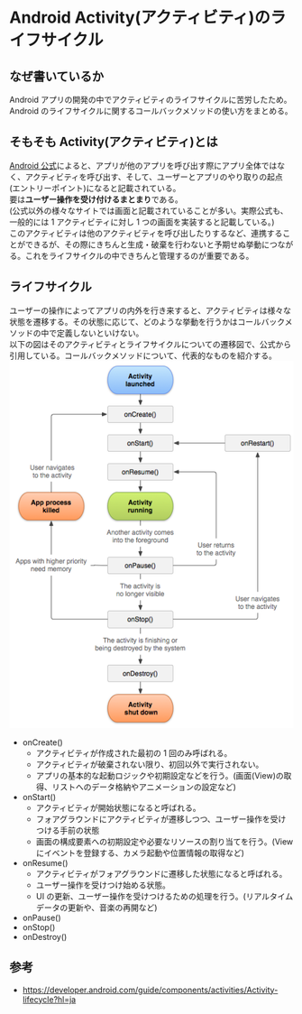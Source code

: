 # Android Activity(アクティビティ)のライフサイクル

## なぜ書いているか

Android アプリの開発の中でアクティビティのライフサイクルに苦労したため。<br/>
Android のライフサイクルに関するコールバックメソッドの使い方をまとめる。

## そもそも Activity(アクティビティ)とは

[Android 公式](https://developer.android.com/guide/components/activities/intro-activities?hl=ja)によると、アプリが他のアプリを呼び出す際にアプリ全体ではなく、アクティビティを呼び出す、そして、ユーザーとアプリのやり取りの起点(エントリーポイント)になると記載されている。<br/>
要は**ユーザー操作を受け付けるまとまり**である。<br/>(公式以外の様々なサイトでは画面と記載されていることが多い。実際公式も、一般的には 1 アクティビティに対し 1 つの画面を実装すると記載している。)<br/>
このアクティビティは他のアクティビティを呼び出したりするなど、連携することができるが、その際にきちんと生成・破棄を行わないと予期せぬ挙動につながる。これをライフサイクルの中できちんと管理するのが重要である。

## ライフサイクル

ユーザーの操作によってアプリの内外を行き来すると、アクティビティは様々な状態を遷移する。その状態に応じて、どのような挙動を行うかはコールバックメソッドの中で定義しないといけない。<br/>
以下の図はそのアクティビティとライフサイクルについての遷移図で、公式から引用している。コールバックメソッドについて、代表的なものを紹介する。<br/>
![Androidのアクティビティライフサイクル](../../../../static/img/activity_lifecycle.png)

- onCreate()
  - アクティビティが作成された最初の 1 回のみ呼ばれる。
  - アクティビティが破棄されない限り、初回以外で実行されない。
  - アプリの基本的な起動ロジックや初期設定などを行う。(画面(View)の取得、リストへのデータ格納やアニメーションの設定など)
- onStart()
  - アクティビティが開始状態になると呼ばれる。
  - フォアグラウンドにアクティビティが遷移しつつ、ユーザー操作を受けつける手前の状態
  - 画面の構成要素への初期設定や必要なリソースの割り当てを行う。(View にイベントを登録する、カメラ起動や位置情報の取得など)
- onResume()
  - アクティビティがフォアグラウンドに遷移した状態になると呼ばれる。
  - ユーザー操作を受けつけ始める状態。
  - UI の更新、ユーザー操作を受けつけるための処理を行う。(リアルタイムデータの更新や、音楽の再開など)
- onPause()
- onStop()
- onDestroy()

## 参考

- https://developer.android.com/guide/components/activities/Activity-lifecycle?hl=ja
